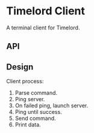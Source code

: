 # Timelord Client

A terminal client for Timelord.

## API

## Design

Client process:

1. Parse command.
2. Ping server.
3. On failed ping, launch server.
4. Ping until success.
5. Send command.
6. Print data.
